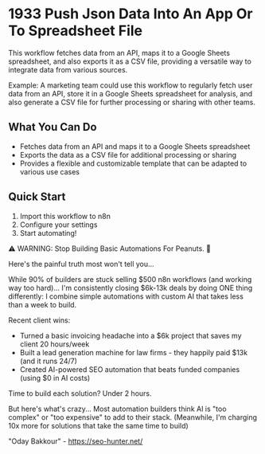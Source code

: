 # 1933 Push Json Data Into An App Or To Spreadsheet File

This workflow fetches data from an API, maps it to a Google Sheets spreadsheet, and also exports it as a CSV file, providing a versatile way to integrate data from various sources.

Example: A marketing team could use this workflow to regularly fetch user data from an API, store it in a Google Sheets spreadsheet for analysis, and also generate a CSV file for further processing or sharing with other teams.

## What You Can Do
- Fetches data from an API and maps it to a Google Sheets spreadsheet
- Exports the data as a CSV file for additional processing or sharing
- Provides a flexible and customizable template that can be adapted to various use cases

## Quick Start
1. Import this workflow to n8n
2. Configure your settings
3. Start automating!

⚠️ WARNING: Stop Building Basic Automations For Peanuts. 🚫

Here's the painful truth most won't tell you...

While 90% of builders are stuck selling $500 n8n workflows (and working way too hard)...
I'm consistently closing $6k-13k deals by doing ONE thing differently:
I combine simple automations with custom AI that takes less than a week to build.

Recent client wins:
* Turned a basic invoicing headache into a $6k project that saves my client 20 hours/week
* Built a lead generation machine for law firms - they happily paid $13k (and it runs 24/7)
* Created AI-powered SEO automation that beats funded companies (using $0 in AI costs)

Time to build each solution? Under 2 hours.

But here's what's crazy...
Most automation builders think AI is "too complex" or "too expensive" to add to their stack.
(Meanwhile, I'm charging 10x more for solutions that take the same time to build)

"Oday Bakkour" - https://seo-hunter.net/
